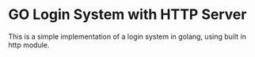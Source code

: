 # GO Login System with HTTP Server

This is a simple implementation of a login system in golang, using built in http module.